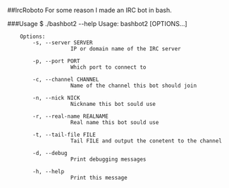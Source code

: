 ##IrcRoboto
For some reason I made an IRC bot in bash.

###Usage
    $ ./bashbot2 --help
    Usage:
        bashbot2 [OPTIONS...]

        Options:
            -s, --server SERVER
                        IP or domain name of the IRC server
            
            -p, --port PORT
                        Which port to connect to
            
            -c, --channel CHANNEL
                        Name of the channel this bot should join
            
            -n, --nick NICK
                        Nickname this bot sould use
            
            -r, --real-name REALNAME
                        Real name this bot sould use
            
            -t, --tail-file FILE
                        Tail FILE and output the conetent to the channel
            
            -d, --debug
                        Print debugging messages
            
            -h, --help
                        Print this message
                        
